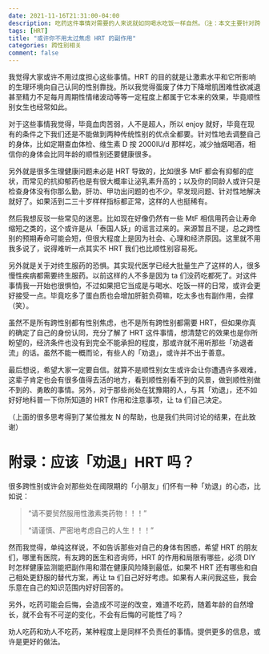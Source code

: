 ```yaml
---
date: 2021-11-16T21:31:00-04:00
description: 吃药这件事情对需要的人来说就如同喝水吃饭一样自然。（注：本文主要针对跨性别女性的 HRT）
tags: [HRT]
title: "或许你不用太过焦虑 HRT 的副作用"
categories: 跨性别相关
comment: false
---
```


我觉得大家或许不用过度担心这些事情。HRT 的目的就是让激素水平和它所影响的生理环境向自己认同的性别靠拢。所以我觉得蛋废了体力下降增肌困难性欲减退甚至精力不足每月周期性情绪波动等等一定程度上都属于它本来的效果，毕竟顺性别女生也经常如此。

对于这些事情我觉得，毕竟血肉苦弱，人不是超人，所以 enjoy 就好，毕竟在现有的条件之下我们还是不能做到两种传统性别的优点全都要。针对性地去调整自己的身体，比如定期查血体检、维生素 D 按 2000IU/d 那样吃，减少抽烟喝酒，相信你的身体会比同年龄的顺性别还要健康很多。

另外就是很多生理健康问题未必是 HRT 导致的，比如很多 MtF 都会有抑郁的症状，而常见的抗抑郁药也是有很大概率让泌乳素升高的；以及你的同龄人或许只是检查身体没有你那么勤，肝功、甲功出问题的也不少。早发现问题、针对性地解决就好了。如果活到二三十岁样样指标都正常，这样的人也挺稀有。

然后我想反驳一些常见的迷思。比如现在好像仍然有一些 MtF 相信用药会让寿命缩短之类的，这个或许是从「泰国人妖」的谣言过来的。来源暂且不提，总之跨性别的预期寿命可能会短，但很大程度上是因为社会、心理和经济原因。这里就不用我多说了，说得难听一点其实不 HRT 我们也比顺性别容易死。

另外就是关于对终生服药的恐惧。其实现代医学已经大批量生产了这样的人，很多慢性疾病都需要终生服药。以前这样的人不多是因为 ta 们没药吃都死了。对这件事情我一开始也很惧怕，不过如果把它当成是与喝水、吃饭一样的日常，或许会更好接受一点。毕竟吃多了蛋白质也会增加肝脏负荷嘛，吃太多也有副作用，会撑（笑）。

虽然不是所有跨性别都有性别焦虑，也不是所有跨性别都需要 HRT，但如果你真的确定了自己的身份认同，充分了解了 HRT 这件事情，想清楚它的效果也是你所盼望的，经济条件也没有到完全不能承担的程度，那或许就不用听那些「劝退者流」的话。虽然不能一概而论，有些人的「劝退」，或许并不出于善意。

最后想说，希望大家一定要自信。就算不是顺性别女生或许会让你遭遇许多艰难，这辈子肯定也会有很多值得去活的地方，看到顺性别看不到的风景，做到顺性别做不到的、勇敢的事情。另外，对于那些尚处在犹豫期的人，与其「劝退」，还不如好好地科普一下你所知道的 HRT 作用和注意事项，让 ta 们自己决定。

（上面的很多思考得到了某位推友 N 的帮助，也是我们共同讨论的结果，在此致谢）

# 附录：应该「劝退」HRT 吗？
很多跨性别或许会对那些处在阈限期的「小朋友」们怀有一种「劝退」的心态，比如说：

> “请不要贸然服用性激素类药物！！！”
>
> “请谨慎、严密地考虑自己的人生！！！”

然而我觉得，单纯这样说，不如告诉那些对自己的身体有困惑，希望 HRT 的朋友们，哪里有医院，有友跨的医生和咨询师，HRT 的作用和局限有哪些，必须 DIY 时怎样健康监测能把副作用和潜在健康风险降到最低，如果不 HRT 还有哪些和自己相处更舒服的替代方案，再让 ta 们自己好好考虑。如果有人来问我这些，我会乐意在自己的知识范围内好好回答的。

另外，吃药可能会后悔，会造成不可逆的改变，难道不吃药，随着年龄的自然增长，就不会有不可逆的变化，不会有后悔的可能性了吗？

劝人吃药和劝人不吃药，某种程度上是同样不负责任的事情。提供更多的信息，或许是更好的做法。
